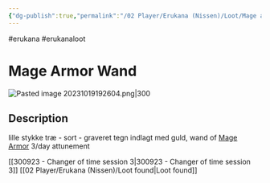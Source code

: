 ```yaml
---
{"dg-publish":true,"permalink":"/02 Player/Erukana (Nissen)/Loot/Mage armor wand/","tags":["erukana","erukanaloot"]}
---
```



#erukana #erukanaloot 

# Mage Armor Wand
![Pasted image 20231019192604.png|300](/img/user/10%20Attachments/Pasted%20image%2020231019192604.png)
## Description

lille stykke træ - sort - graveret tegn indlagt med guld, wand of [Mage Armor](http://localhost/Mage%20Armor) 3/day attunement


[[300923 - Changer of time session 3\|300923 - Changer of time session 3]]
[[02 Player/Erukana (Nissen)/Loot found\|Loot found]] 

